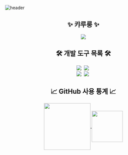 ![header](https://capsule-render.vercel.app/api?type=waving&color=0:FA7914,50:FE305E,100:137CF1&animation=twinkling&height=100)

<h2 align="center">✨ 캬루룽 ✨</h2>
<!--타이틀-->
<div align="center">
  <img src="https://gbf.wiki/images/thumb/9/9b/Npc_zoom_3040216000_01.png/720px-Npc_zoom_3040216000_01.png?20190529082608" />
</div>

<!--개발자 도구 목록-->
<h2 align="center">🛠 개발 도구 목록 🛠</h2>
<div align="center">
  <img src="https://img.shields.io/badge/github-181717.svg?style=for-the-badge&logo=github&logoColor=white" />&nbsp
  <img src="https://img.shields.io/badge/VSCode-2C2C32.svg?style=for-the-badge&logo=visual-studio-code&logoColor=22ABF3" />&nbsp
</div>
<div align="center">
  <img src="https://img.shields.io/badge/adobe%20photoshop-08253c.svg?style=for-the-badge&logo=adobe%20photoshop&logoColor=37abff" />&nbsp
  <img src="https://img.shields.io/badge/Intellij%20IDEA-1A7CEB.svg?style=for-the-badge&logo=Intellij%20IDEA&logoColor=000000" />&nbsp
</div>

<!--깃허브 사용 통계-->
<h2 align="center">📈 GitHub 사용 통계 📈</h2>
<div align="center">
  <a href="https://github.com/anuraghazra/github-readme-stats">
  <img height=150 align="center" 
src="https://github-readme-stats.vercel.app/api?username=Kyarurung&langs_count=8&show_icons=true&title_color=FF00FF&text_color=FFFFFF&icon_color=FF00FF&border_color=FF00FF&bg_color=00000000" />
</a>
  <a href="https://github.com/anuraghazra/convoychat">
  <img height=100 align="center" src="https://github-readme-stats.vercel.app/api/top-langs?username=Kyarurung&layout=donut-vertical&langs_count=8&show_icons=true&title_color=FF00FF&text_color=FFFFFF&icon_color=FF00FF&border_color=FF00FF&bg_color=00000000" />
</a>
</div>
